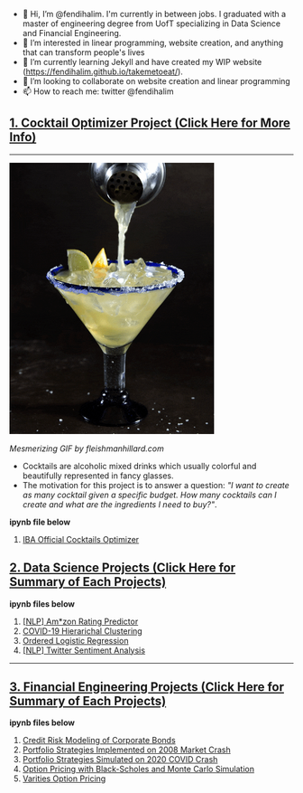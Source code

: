 - 👋 Hi, I’m @fendihalim. I'm currently in between jobs. I graduated with a master of engineering degree from UofT specializing in Data Science and Financial Engineering.
- 👀 I’m interested in linear programming, website creation, and anything that can transform people's lives
- 🌱 I’m currently learning Jekyll and have created my WIP website (https://fendihalim.github.io/takemetoeat/). 
- 💞️ I’m looking to collaborate on website creation and linear programming
- 📫 How to reach me: twitter @fendihalim

<!---
fendihalim/fendihalim is a ✨ special ✨ repository because its `README.md` (this file) appears on your GitHub profile.
You can click the Preview link to take a look at your changes.
--->

## [1. Cocktail Optimizer Project (Click Here for More Info)](https://github.com/fendihalim/fendihalim/tree/main/cocktail-project)
---
![alt text](https://github.com/fendihalim/fendihalim/blob/main/images/margarita-giph.gif)

*Mesmerizing GIF by fleishmanhillard.com*
- Cocktails are alcoholic mixed drinks which usually colorful and beautifully represented in fancy glasses.
- The motivation for this project is to answer a question: *"I want to create as many cocktail given a specific budget. How many cocktails can I create and what are the ingredients I need to buy?"*. 

**ipynb file below**
1. [IBA Official Cocktails Optimizer](https://github.com/fendihalim/fendihalim/blob/main/cocktail-project/ALL-Cocktails.ipynb)
## [2. Data Science Projects (Click Here for Summary of Each Projects)](https://github.com/fendihalim/fendihalim/tree/main/Data%20Science)
**ipynb files below**
1. [[NLP] Am*zon Rating Predictor](https://github.com/fendihalim/fendihalim/blob/main/Data%20Science/COVID_Clustering/covid-clustering.ipynb)
2. [COVID-19 Hierarichal Clustering](https://github.com/fendihalim/fendihalim/blob/main/Data%20Science/COVID_Clustering/covid-clustering.ipynb)
3. [Ordered Logistic Regression](https://github.com/fendihalim/fendihalim/blob/main/Data%20Science/ordinal_logistic_regression_survey/ordinal-logistic-regression-survey.ipynb)
4. [[NLP] Twitter Sentiment Analysis](https://github.com/fendihalim/fendihalim/blob/main/Data%20Science/twitter_sentiment_election/twitter_sentiment_election.ipynb)
---
## [3. Financial Engineering Projects (Click Here for Summary of Each Projects)](https://github.com/fendihalim/fendihalim/tree/main/Financial%20Engineering)
**ipynb files below**
1. [Credit Risk Modeling of Corporate Bonds](https://github.com/fendihalim/fendihalim/blob/main/Financial%20Engineering/credit-risk-modeling/credit-risk-modeling-and-simulation.ipynb)
2. [Portfolio Strategies Implemented on 2008 Market Crash](https://github.com/fendihalim/fendihalim/blob/main/Financial%20Engineering/financial-optimization-simulation/portfolio-strategies-2008-crash.ipynb)
3. [Portfolio Strategies Simulated on 2020 COVID Crash](https://github.com/fendihalim/fendihalim/blob/main/Financial%20Engineering/financial-optimization-simulation/portfolio-strategies-covid-crash.ipynb)
4. [Option Pricing with Black-Scholes and Monte Carlo Simulation](https://github.com/fendihalim/fendihalim/blob/main/Financial%20Engineering/option-asset-pricing/option-asset-pricing.ipynb)
5. [Varities Option Pricing](https://github.com/fendihalim/fendihalim/blob/main/Financial%20Engineering/option-pricing/option-pricing-report.ipynb)
